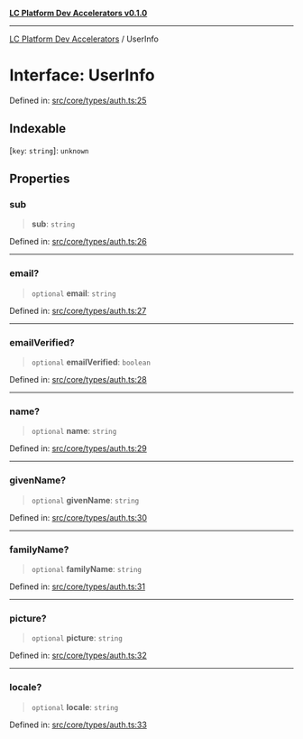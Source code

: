 [**LC Platform Dev Accelerators v0.1.0**](../README.md)

***

[LC Platform Dev Accelerators](../globals.md) / UserInfo

# Interface: UserInfo

Defined in: [src/core/types/auth.ts:25](https://github.com/stainedhead/lc-platform-dev-accelerators/blob/12c3626979e745866113de19cb4bb33222f28139/src/core/types/auth.ts#L25)

## Indexable

\[`key`: `string`\]: `unknown`

## Properties

### sub

> **sub**: `string`

Defined in: [src/core/types/auth.ts:26](https://github.com/stainedhead/lc-platform-dev-accelerators/blob/12c3626979e745866113de19cb4bb33222f28139/src/core/types/auth.ts#L26)

***

### email?

> `optional` **email**: `string`

Defined in: [src/core/types/auth.ts:27](https://github.com/stainedhead/lc-platform-dev-accelerators/blob/12c3626979e745866113de19cb4bb33222f28139/src/core/types/auth.ts#L27)

***

### emailVerified?

> `optional` **emailVerified**: `boolean`

Defined in: [src/core/types/auth.ts:28](https://github.com/stainedhead/lc-platform-dev-accelerators/blob/12c3626979e745866113de19cb4bb33222f28139/src/core/types/auth.ts#L28)

***

### name?

> `optional` **name**: `string`

Defined in: [src/core/types/auth.ts:29](https://github.com/stainedhead/lc-platform-dev-accelerators/blob/12c3626979e745866113de19cb4bb33222f28139/src/core/types/auth.ts#L29)

***

### givenName?

> `optional` **givenName**: `string`

Defined in: [src/core/types/auth.ts:30](https://github.com/stainedhead/lc-platform-dev-accelerators/blob/12c3626979e745866113de19cb4bb33222f28139/src/core/types/auth.ts#L30)

***

### familyName?

> `optional` **familyName**: `string`

Defined in: [src/core/types/auth.ts:31](https://github.com/stainedhead/lc-platform-dev-accelerators/blob/12c3626979e745866113de19cb4bb33222f28139/src/core/types/auth.ts#L31)

***

### picture?

> `optional` **picture**: `string`

Defined in: [src/core/types/auth.ts:32](https://github.com/stainedhead/lc-platform-dev-accelerators/blob/12c3626979e745866113de19cb4bb33222f28139/src/core/types/auth.ts#L32)

***

### locale?

> `optional` **locale**: `string`

Defined in: [src/core/types/auth.ts:33](https://github.com/stainedhead/lc-platform-dev-accelerators/blob/12c3626979e745866113de19cb4bb33222f28139/src/core/types/auth.ts#L33)
